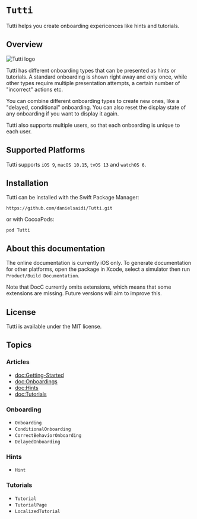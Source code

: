 # ``Tutti``

Tutti helps you create onboarding expericences like hints and tutorials.



## Overview

![Tutti logo](Logo.png)

Tutti has different onboarding types that can be presented as hints or tutorials. A standard onboarding is shown right away and only once, while other types require multiple presentation attempts, a certain number of "incorrect" actions etc. 

You can combine different onboarding types to create new ones, like a "delayed, conditional" onboarding. You can also reset the display state of any onboarding if you want to display it again. 

Tutti also supports multiple users, so that each onboarding is unique to each user.



## Supported Platforms

Tutti supports `iOS 9`, `macOS 10.15`, `tvOS 13` and `watchOS 6`.



## Installation

Tutti can be installed with the Swift Package Manager:

```
https://github.com/danielsaidi/Tutti.git
```

or with CocoaPods:

```
pod Tutti
```



## About this documentation

The online documentation is currently iOS only. To generate documentation for other platforms, open the package in Xcode, select a simulator then run `Product/Build Documentation`.

Note that DocC currently omits extensions, which means that some extensions are missing. Future versions will aim to improve this.



## License

Tutti is available under the MIT license.



## Topics

### Articles

- <doc:Getting-Started>
- <doc:Onboardings>
- <doc:Hints>
- <doc:Tutorials>

### Onboarding

- ``Onboarding``
- ``ConditionalOnboarding``
- ``CorrectBehaviorOnboarding``
- ``DelayedOnboarding``

### Hints

- ``Hint``

### Tutorials

- ``Tutorial``
- ``TutorialPage``
- ``LocalizedTutorial``
